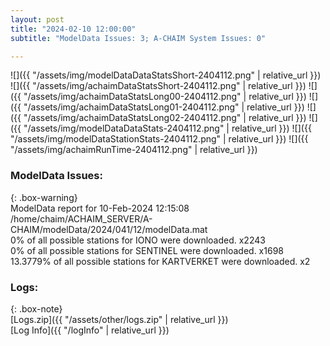 ```yaml
---
layout: post
title: "2024-02-10 12:00:00"
subtitle: "ModelData Issues: 3; A-CHAIM System Issues: 0"

---
```


![]({{ "/assets/img/modelDataDataStatsShort-2404112.png" | relative_url }})
![]({{ "/assets/img/achaimDataStatsShort-2404112.png" | relative_url }})
![]({{ "/assets/img/achaimDataStatsLong00-2404112.png" | relative_url }})
![]({{ "/assets/img/achaimDataStatsLong01-2404112.png" | relative_url }})
![]({{ "/assets/img/achaimDataStatsLong02-2404112.png" | relative_url }})
![]({{ "/assets/img/modelDataDataStats-2404112.png" | relative_url }})
![]({{ "/assets/img/modelDataStationStats-2404112.png" | relative_url }})
![]({{ "/assets/img/achaimRunTime-2404112.png" | relative_url }})


### ModelData Issues:  
  
{: .box-warning}  
 ModelData report for 10-Feb-2024 12:15:08   
 /home/chaim/ACHAIM_SERVER/A-CHAIM/modelData/2024/041/12/modelData.mat   
 0% of all possible stations for IONO were downloaded. x2243   
 0% of all possible stations for SENTINEL were downloaded. x1698   
 13.3779% of all possible stations for KARTVERKET were downloaded. x2   
  


### Logs:  
  
{: .box-note}  
[Logs.zip]({{ "/assets/other/logs.zip" | relative_url }})  
[Log Info]({{ "/logInfo" | relative_url }})  

